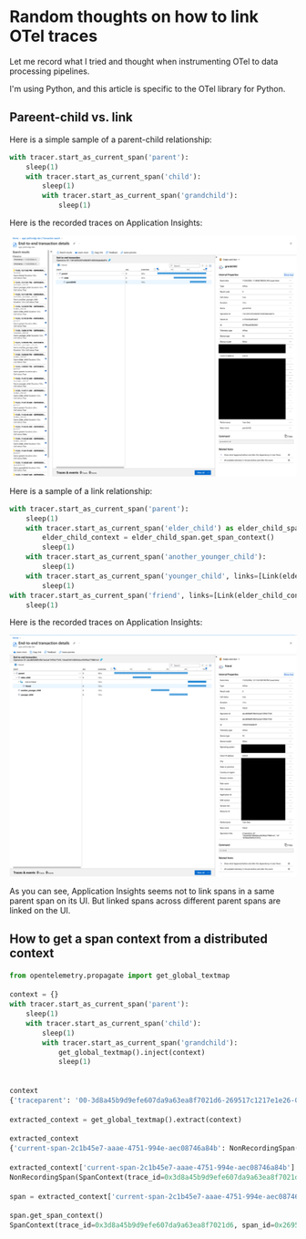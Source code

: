 # Random thoughts on how to link OTel traces

Let me record what I tried and thought when instrumenting OTel to data processing pipelines.

I'm using Python, and this article is specific to the OTel library for Python.

## Pareent-child vs. link

Here is a simple sample of a parent-child relationship:

```python
with tracer.start_as_current_span('parent'):
    sleep(1)
    with tracer.start_as_current_span('child'):
        sleep(1)
        with tracer.start_as_current_span('grandchild'):
            sleep(1)
```

Here is the recorded traces on Application Insights:

![parent-child](./images/parent-child.png)

Here is a sample of a link relationship:

```python
with tracer.start_as_current_span('parent'):
    sleep(1)
    with tracer.start_as_current_span('elder_child') as elder_child_span:
        elder_child_context = elder_child_span.get_span_context()
        sleep(1)
    with tracer.start_as_current_span('another_younger_child'):
        sleep(1)
    with tracer.start_as_current_span('younger_child', links=[Link(elder_child_context)]):
        sleep(1)
with tracer.start_as_current_span('friend', links=[Link(elder_child_context)]):
    sleep(1)
```

Here is the recorded traces on Application Insights:

![link](./images/link.png)

As you can see, Application Insights seems not to link spans in a same parent span on its UI.
But linked spans across different parent spans are linked on the UI.

## How to get a span context from a distributed context

```python
from opentelemetry.propagate import get_global_textmap

context = {}
with tracer.start_as_current_span('parent'):
    sleep(1)
    with tracer.start_as_current_span('child'):
        sleep(1)
        with tracer.start_as_current_span('grandchild'):
            get_global_textmap().inject(context)
            sleep(1)


context
{'traceparent': '00-3d8a45b9d9efe607da9a63ea8f7021d6-269517c1217e1e26-01'}

extracted_context = get_global_textmap().extract(context)

extracted_context
{'current-span-2c1b45e7-aaae-4751-994e-aec08746a84b': NonRecordingSpan(SpanContext(trace_id=0x3d8a45b9d9efe607da9a63ea8f7021d6, span_id=0x269517c1217e1e26, trace_flags=0x01, trace_state=[], is_remote=True))}

extracted_context['current-span-2c1b45e7-aaae-4751-994e-aec08746a84b']
NonRecordingSpan(SpanContext(trace_id=0x3d8a45b9d9efe607da9a63ea8f7021d6, span_id=0x269517c1217e1e26, trace_flags=0x01, trace_state=[], is_remote=True))

span = extracted_context['current-span-2c1b45e7-aaae-4751-994e-aec08746a84b']

span.get_span_context()
SpanContext(trace_id=0x3d8a45b9d9efe607da9a63ea8f7021d6, span_id=0x269517c1217e1e26, trace_flags=0x01, trace_state=[], is_remote=True)
```

